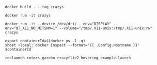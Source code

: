 	docker build . --tag crazys

	docker run -it crazys
	
	docker run -it --device /dev/dri/ --env="DISPLAY" --env="QT_X11_NO_MITSHM=1" --volume="/tmp/.X11-unix:/tmp/.X11-unix:rw" crazys
	
	export containerId=$(docker ps -l -q)
	xhost +local:`docker inspect --format='{{ .Config.Hostname }}' $containerId`
	
	roslaunch rotors_gazebo crazyflie2_hovering_example.launch
	
